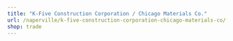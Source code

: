 ```yaml
---
title: "K-Five Construction Corporation / Chicago Materials Co."
url: /naperville/k-five-construction-corporation-chicago-materials-co/
shop: trade
---
```

